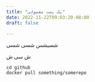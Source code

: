 ```yaml
---
title: "یک پست معمولی"
date: 2022-11-22T09:03:20-08:00
draft: false

---
```


شسیشس 
شسی 
شسی

ش سی
ش

```
cd github
docker pull something/somerepo

```